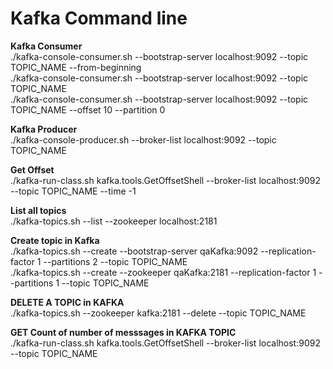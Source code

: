 # Kafka Command line 

**Kafka Consumer**  
./kafka-console-consumer.sh --bootstrap-server localhost:9092 --topic TOPIC_NAME --from-beginning   
./kafka-console-consumer.sh --bootstrap-server localhost:9092 --topic TOPIC_NAME  
./kafka-console-consumer.sh --bootstrap-server localhost:9092 --topic TOPIC_NAME --offset 10 --partition 0  

**Kafka Producer**   
./kafka-console-producer.sh --broker-list localhost:9092 --topic TOPIC_NAME  

**Get Offset**  
./kafka-run-class.sh kafka.tools.GetOffsetShell --broker-list localhost:9092 --topic TOPIC_NAME --time -1  

**List all topics**  
./kafka-topics.sh --list --zookeeper localhost:2181  

**Create topic in Kafka**  
./kafka-topics.sh --create --bootstrap-server qaKafka:9092 --replication-factor 1 --partitions 2 --topic TOPIC_NAME  
./kafka-topics.sh --create --zookeeper qaKafka:2181 --replication-factor 1 --partitions 1 --topic TOPIC_NAME  

**DELETE A TOPIC in KAFKA**  
./kafka-topics.sh --zookeeper kafka:2181 --delete --topic TOPIC_NAME  
  
**GET Count of number of messsages in KAFKA TOPIC**  
./kafka-run-class.sh kafka.tools.GetOffsetShell --broker-list localhost:9092 --topic TOPIC_NAME
